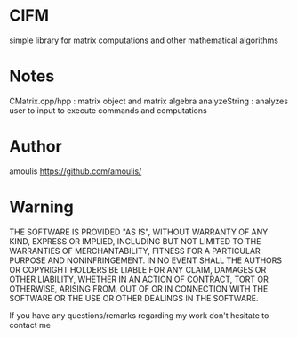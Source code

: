 CIFM
====

simple library for matrix computations and other mathematical algorithms

Notes
====

CMatrix.cpp/hpp : matrix object and matrix algebra
analyzeString : analyzes user to input to execute commands and computations


Author
====

amoulis
https://github.com/amoulis/

Warning
=====
THE SOFTWARE IS PROVIDED "AS IS", WITHOUT WARRANTY OF ANY KIND, EXPRESS OR IMPLIED, INCLUDING BUT NOT LIMITED TO THE WARRANTIES OF MERCHANTABILITY, FITNESS FOR A PARTICULAR PURPOSE AND NONINFRINGEMENT. IN NO EVENT SHALL THE AUTHORS OR COPYRIGHT HOLDERS BE LIABLE FOR ANY CLAIM, DAMAGES OR OTHER LIABILITY, WHETHER IN AN ACTION OF CONTRACT, TORT OR OTHERWISE, ARISING FROM, OUT OF OR IN CONNECTION WITH THE SOFTWARE OR THE USE OR OTHER DEALINGS IN THE SOFTWARE.

If you have any questions/remarks regarding my work don't hesitate to contact me
